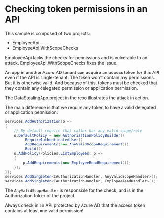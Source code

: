 # Checking token permissions in an API

This sample is composed of two projects:

* EmployeeApi
* EmployeeApi.WithScopeChecks

EmployeeApi lacks the checks for permissions and is vulnerable to an attack.
EmployeeApi.WithScopeChecks fixes the issue.

An app in another Azure AD tenant can acquire an access token for this API even if the API is single-tenant.
The token won't contain any permissions.
But it is otherwise valid.
And because of this, tokens must be checked that they contain any delegated permission or application permission.

The DataStealingApp project in the repo illustrates the attack in action.

The main difference is that we require any token to have a valid delegated or application permission:

```cs
services.AddAuthorization(o =>
{
    // By default require that caller has any valid scope/role
    o.DefaultPolicy = new AuthorizationPolicyBuilder()
        .RequireAuthenticatedUser()
        .AddRequirements(new AnyValidScopeRequirement())
        .Build();
    o.AddPolicy(Policies.ListEmployees, p =>
    {
        p.AddRequirements(new EmployeeReadRequirement());
    });
});
services.AddSingleton<IAuthorizationHandler, AnyValidScopeHandler>();
services.AddSingleton<IAuthorizationHandler, EmployeeReadHandler>();
```

The `AnyValidScopeHandler` is responsible for the check, and is in the Authorization folder of the project.

Always check in an API protected by Azure AD that the access token contains at least one valid permission!